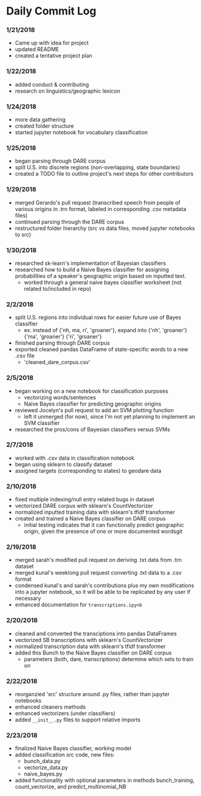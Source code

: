 # Daily Commit Log

### 1/21/2018
- Came up with idea for project
- updated README
- created a tentative project plan

### 1/22/2018
- added conduct & contributing
- research on linguistics/geographic lexicon

### 1/24/2018
- more data gathering
- created folder structure
- started jupyter notebook for vocabulary classification

### 1/25/2018
- began parsing through DARE corpus
- split U.S. into discrete regions (non-overlapping, state boundaries)
- created a TODO file to outline project's next steps for other contributors

### 1/29/2018
- merged Gerardo's pull request (transcribed speech from people of various origins in .trn format, labeled in corresponding .csv metadata files)
- continued parsing through the DARE corpus
- restructured folder hierarchy (src vs data files, moved jupyter notebooks to src)

### 1/30/2018
- researched sk-learn's implementation of Bayesian classifiers
- researched how to build a Naive Bayes classifier for assigning probabilities of a speaker's geographic origin based on inputted text.
  - worked through a general naive bayes classifier worksheet (not related to/included in repo)

### 2/2/2018
- split U.S. regions into individual rows for easier future use of Bayes classifier
  - ex. instead of {'nh, ma, ri', 'groaner'}, expand into
  {'nh', 'groaner'}
  {'ma', 'groaner'}
  {'ri', 'groaner'}
- finished parsing through DARE corpus
- exported cleaned pandas DataFrame of state-specific words to a new .csv file
  - 'cleaned_dare_corpus.csv'

### 2/5/2018
- began working on a new notebook for classification purposes
  - vectorizing words/sentences
  - Naive Bayes classifier for predicting geographic origins
- reviewed Jocelyn's pull request to add an SVM plotting function
  - left it unmerged (for now), since I'm not yet planning to implement an SVM classifier
- researched the pros/cons of Bayesian classifiers versus SVMs

### 2/7/2018
- worked with .csv data in classification notebook
- began using sklearn to classify dataset
- assigned targets (corresponding to states) to geodare data

### 2/10/2018
- fixed multiple indexing/null entry related bugs in dataset
- vectorized DARE corpus with sklearn's CountVectorizer
- normalized inputted training data with sklearn's tfidf transformer
- created and trained a Naive Bayes classifier on DARE corpus
  - initial testing indicates that it can functionally predict geographic origin,
  given the presence of one or more documented wordsgit

### 2/19/2018
- merged sarah's modified pull request on deriving .txt data from .trn dataset
- merged kunal's weeklong pull request converting .txt data to a .csv format
- condensed kunal's and sarah's contributions plus my own modifications into a
jupyter notebook, so it will be able to be replicated by any user if necessary
- enhanced documentation for `transcriptions.ipynb`

### 2/20/2018
- cleaned and converted the transciptions into pandas DataFrames
- vectorized SB transcriptions with sklearn's CountVectorizer
- normalized transcription data with sklearn's tfidf transformer
- added this Bunch to the Naive Bayes classifier on DARE corpus
  - parameters (both, dare, transcriptions) determine which sets to train on

### 2/22/2018
- reorganzied 'src' structure around .py files, rather than jupyter notebooks
- enhanced cleaners methods
- enhanced vectorizers (under classifiers)
- added `__init__.py` files to support relative imports

### 2/23/2018
- finalized Naive Bayes classifier, working model
- added classification src code, new files:
  - bunch_data.py
  - vectorize_data.py
  - naive_bayes.py
- added functionality with optional parameters in methods bunch_training,
  count_vectorize, and predict_multinomial_NB
